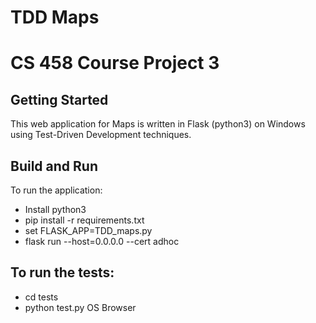 # TDD Maps

# CS 458 Course Project 3

## Getting Started
This web application for Maps is written in Flask (python3) on Windows using Test-Driven Development techniques.

## Build and Run
To run the application:
* Install python3
* pip install -r requirements.txt
* set FLASK_APP=TDD_maps.py
* flask run --host=0.0.0.0 --cert adhoc
## To run the tests:
* cd tests 
* python test.py OS Browser
